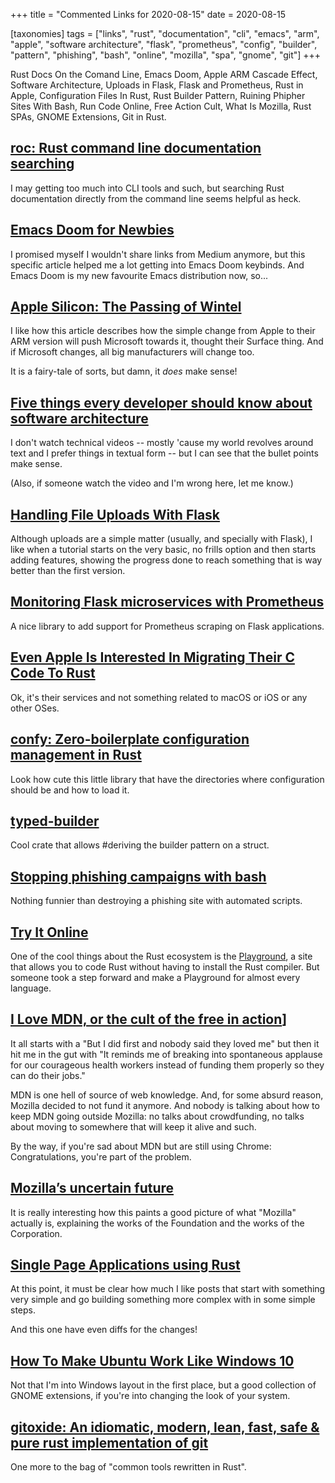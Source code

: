 +++
title = "Commented Links for 2020-08-15"
date = 2020-08-15

[taxonomies]
tags = ["links", "rust", "documentation", "cli", "emacs", "arm", "apple",
"software architecture", "flask", "prometheus", "config", "builder",
"pattern", "phishing", "bash", "online", "mozilla", "spa", "gnome", "git"]
+++

Rust Docs On the Comand Line, Emacs Doom, Apple ARM Cascade Effect, Software
Architecture, Uploads in Flask, Flask and Prometheus, Rust in Apple,
Configuration Files In Rust, Rust Builder Pattern, Ruining Phipher Sites With
Bash, Run Code Online, Free Action Cult, What Is Mozilla, Rust SPAs, GNOME
Extensions, Git in Rust.

<!-- more -->

## [roc: Rust command line documentation searching](https://github.com/sminez/roc)

I may getting too much into CLI tools and such, but searching Rust
documentation directly from the command line seems helpful as heck.

## [Emacs Doom for Newbies](https://medium.com/urbint-engineering/emacs-doom-for-newbies-1f8038604e3b)

I promised myself I wouldn't share links from Medium anymore, but this
specific article helped me a lot getting into Emacs Doom keybinds. And Emacs
Doom is my new favourite Emacs distribution now, so...

## [Apple Silicon: The Passing of Wintel](https://mondaynote.com/apple-silicon-the-passing-of-wintel-79a5ef66ad2b)

I like how this article describes how the simple change from Apple to their
ARM version will push Microsoft towards it, thought their Surface thing. And
if Microsoft changes, all big manufacturers will change too.

It is a fairy-tale of sorts, but damn, it _does_ make sense!

## [Five things every developer should know about software architecture](https://dev.to/simonbrown/five-things-every-developer-should-know-about-software-architecture-summary-3mmp)

I don't watch technical videos -- mostly 'cause my world revolves around text
and I prefer things in textual form -- but I can see that the bullet points
make sense.

(Also, if someone watch the video and I'm wrong here, let me know.)

## [Handling File Uploads With Flask](https://blog.miguelgrinberg.com/post/handling-file-uploads-with-flask)

Although uploads are a simple matter (usually, and specially with Flask), I
like when a tutorial starts on the very basic, no frills option and then
starts adding features, showing the progress done to reach something that is
way better than the first version.

## [Monitoring Flask microservices with Prometheus](https://blog.viktoradam.net/2020/05/11/prometheus-flask-exporter/)

A nice library to add support for Prometheus scraping on Flask applications.

## [Even Apple Is Interested In Migrating Their C Code To Rust](https://www.phoronix.com/scan.php?page=news_item&px=Apple-From-C-To-Rust)

Ok, it's their services and not something related to macOS or iOS or any other
OSes.

## [confy: Zero-boilerplate configuration management in Rust](https://github.com/rust-cli/confy)

Look how cute this little library that have the directories where
configuration should be and how to load it.

## [typed-builder](https://crates.io/crates/typed-builder)

Cool crate that allows #deriving the builder pattern on a struct.

## [Stopping phishing campaigns with bash](https://blog.haschek.at/2020/stopping-phishing-campaigns-with-bash.html)

Nothing funnier than destroying a phishing site with automated scripts.

## [Try It Online](https://tio.run/#)

One of the cool things about the Rust ecosystem is the
[Playground](https://play.rust-lang.org/), a site that allows you to code Rust
without having to install the Rust compiler. But someone took a step forward
and make a Playground for almost every language.

## [I Love MDN, or the cult of the free in action](https://www.quirksmode.org/blog/archives/2020/08/i_love_mdn_or_t.html)]

It all starts with a "But I did first and nobody said they loved me" but then
it hit me in the gut with "It reminds me of breaking into spontaneous applause
for our courageous health workers instead of funding them properly so they can
do their jobs."

MDN is one hell of source of web knowledge. And, for some absurd reason,
Mozilla decided to not fund it anymore. And nobody is talking about how to
keep MDN going outside Mozilla: no talks about crowdfunding, no talks about
moving to somewhere that will keep it alive and such.

By the way, if you're sad about MDN but are still using Chrome:
Congratulations, you're part of the problem.

## [Mozilla’s uncertain future](https://civilityandtruth.com/2020/08/13/mozillas-uncertain-future/)

It is really interesting how this paints a good picture of what "Mozilla"
actually is, explaining the works of the Foundation and the works of the
Corporation.

## [Single Page Applications using Rust](http://www.sheshbabu.com/posts/rust-wasm-yew-single-page-application/)

At this point, it must be clear how much I like posts that start with
something very simple and go building something more complex with in some
simple steps.

And this one have even diffs for the changes!

## [How To Make Ubuntu Work Like Windows 10](https://kevq.uk/how-to-make-ubuntu-work-like-windows-10/)

Not that I'm into Windows layout in the first place, but a good collection of
GNOME extensions, if you're into changing the look of your system.

## [gitoxide: An idiomatic, modern, lean, fast, safe & pure rust implementation of git](https://github.com/Byron/gitoxide)

One more to the bag of "common tools rewritten in Rust".
